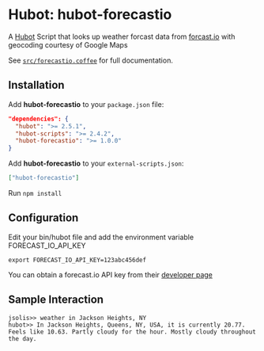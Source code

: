 # Hubot: hubot-forecastio

A [Hubot][1] Script that looks up weather forcast data from [forcast.io][2] with geocoding courtesy of Google Maps

See [`src/forecastio.coffee`](src/forecastio.coffee) for full documentation.

## Installation

Add **hubot-forecastio** to your `package.json` file:

```json
"dependencies": {
  "hubot": ">= 2.5.1",
  "hubot-scripts": ">= 2.4.2",
  "hubot-forecastio": ">= 1.0.0"
}
```

Add **hubot-forecastio** to your `external-scripts.json`:

```json
["hubot-forecastio"]
```

Run `npm install`

## Configuration

Edit your bin/hubot file and add the environment variable FORECAST_IO_API_KEY

```
export FORECAST_IO_API_KEY=123abc456def
```

You can obtain a forecast.io API key from their [developer page][3]

## Sample Interaction

```
jsolis>> weather in Jackson Heights, NY
hubot>> In Jackson Heights, Queens, NY, USA, it is currently 20.77. Feels like 10.63. Partly cloudy for the hour. Mostly cloudy throughout the day.
```

  [1]: http://hubot.github.com/
  [2]: http://forecast.io/
  [3]: https://developer.forecast.io/
